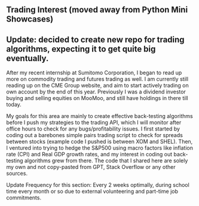 ## Trading Interest (moved away from Python Mini Showcases)

## Update: decided to create new repo for trading algorithms, expecting it to get quite big eventually.

After my recent internship at Sumitomo Corporation, I began to read up more on commodity trading and futures trading as well. I am currently still reading up on the CME Group website, and aim to start actively trading on own account by the end of this year. Previously I was a dividend investor buying and selling equities on MooMoo, and still have holdings in there till today.

My goals for this area are mainly to create effective back-testing algorithms before I push my strategies to the trading API, which I will monitor after office hours to check for any bugs/profitability issues. I first started by coding out a barebones simple pairs trading script to check for spreads between stocks (example code I pushed is between XOM and SHEL). Then, I ventured into trying to hedge the S&P500 using macro factors like inflation rate (CPI) and Real GDP growth rates, and my interest in coding out back-testing algorithms grew from there. The code that I shared here are solely my own and not copy-pasted from GPT, Stack Overflow or any other sources.

Update Frequency for this section: Every 2 weeks optimally, during school time every month or so due to external volunteering and part-time job commitments.
